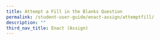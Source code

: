 ```yaml
---
title: Attempt a Fill in the Blanks Question
permalink: /student-user-guide/enact-assign/attemptfill/
description: ""
third_nav_title: Enact (Assign)
---
```

